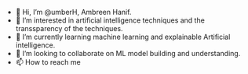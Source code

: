 - 👋 Hi, I’m @umberH, Ambreen Hanif.
- 👀 I’m interested in artificial intelligence techniques and the transsparency of the techniques. 
- 🌱 I’m currently learning machine learning and explainable Artificial intelligence.
- 💞️ I’m looking to collaborate on ML model building and understanding.
- 📫 How to reach me 

<!---
umberH/umberH is a ✨ special ✨ repository because its `README.md` (this file) appears on your GitHub profile.
You can click the Preview link to take a look at your changes.
--->
